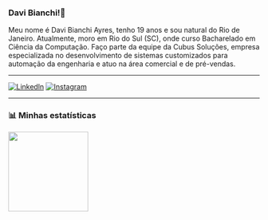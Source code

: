 ### Davi Bianchi!👋

Meu nome é Davi Bianchi Ayres, tenho 19 anos e sou natural do Rio de Janeiro. Atualmente, moro em Rio do Sul (SC), onde curso Bacharelado em Ciência da Computação. Faço parte da equipe da Cubus Soluções, empresa especializada no desenvolvimento de sistemas customizados para automação da engenharia e atuo na área comercial e de pré-vendas.

---

[![Linkedln](https://img.shields.io/badge/LinkedIn-0077B5?style=for-the-badge&logo=linkedin&logoColor=white)](https://www.linkedin.com/in/davi-bianchi-ayres-656783356/)
[![Instagram](https://img.shields.io/badge/Instagram-E4405F?style=for-the-badge&logo=instagram&logoColor=white
)](https://www.instagram.com/davi_bianchiayres/)

---

<h3 align=>📊 Minhas estatísticas</h3>
<p align=>
  <img 
    height="160" 
    src="https://github-readme-stats.vercel.app/api/top-langs/?username=Davibianchi01&theme=tokyonight&layout=compact&custom_title=Linguagens&langs_count=9" 
  />
</p>
